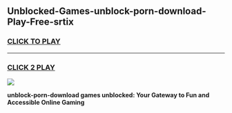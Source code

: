 
## Unblocked-Games-unblock-porn-download-Play-Free-srtix
<h3>
<a href="https://premium76.site?title=unblock-porn-download&ref=23A">CLICK TO PLAY</a></h3>
<hr>

<h3>
<a href="https://premium76.site?title=unblock-porn-download&ref=23A">CLICK 2 PLAY</a>
  
</h3>

<a href="https://premium76.site?title=unblock-porn-download&ref=23A"><img src="https://clearcache.store/games.png"></a>


**unblock-porn-download games unblocked: Your Gateway to Fun and Accessible Online Gaming**
